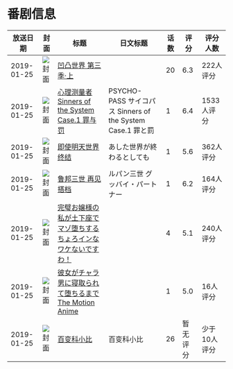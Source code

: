 # 番剧信息

|放送日期|封面|标题|日文标题|话数|评分|评分人数|
|---|---|---|---|---|---|---|
|2019-01-25|![封面](https://lain.bgm.tv/pic/cover/c/f8/93/237991_8itLl.jpg)|[凹凸世界 第三季·上](https://bangumi.tv/subject/237991)||20|6.3|222人评分|
|2019-01-25|![封面](https://lain.bgm.tv/pic/cover/c/60/af/239923_XOOXn.jpg)|[心理测量者 Sinners of the System Case.1 罪与罚](https://bangumi.tv/subject/239923)|PSYCHO-PASS サイコパス Sinners of the System Case.1 罪と罰|1|6.4|1533人评分|
|2019-01-25|![封面](https://lain.bgm.tv/pic/cover/c/41/31/262688_3bSPS.jpg)|[即使明天世界终结](https://bangumi.tv/subject/262688)|あした世界が終わるとしても|1|5.6|362人评分|
|2019-01-25|![封面](https://lain.bgm.tv/pic/cover/c/26/04/267481_5Yxh7.jpg)|[鲁邦三世 再见搭档](https://bangumi.tv/subject/267481)|ルパン三世 グッバイ・パートナー|1|6.2|164人评分|
|2019-01-25|![封面](https://bangumi.tv/img/no_icon_subject.png)|[完璧お嬢様の私が土下座でマゾ堕ちするちょろインなワケないですわ！](https://bangumi.tv/subject/272789)||4|5.1|240人评分|
|2019-01-25|![封面](https://bangumi.tv/img/no_icon_subject.png)|[彼女がチャラ男に寝取られて堕ちるまで The Motion Anime](https://bangumi.tv/subject/283298)||1|5.0|16人评分|
|2019-01-25|![封面](https://lain.bgm.tv/pic/cover/c/a9/44/473797_GWX2W.jpg)|[百变科小比](https://bangumi.tv/subject/473797)|百变科小比|26|暂无评分|少于10人评分|

